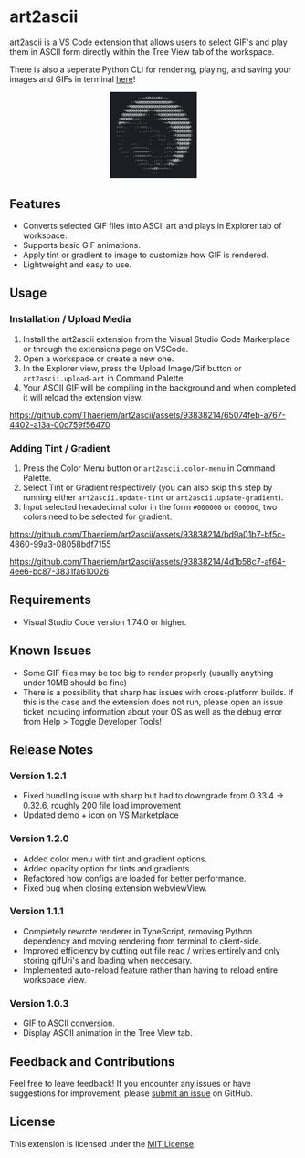 # art2ascii

art2ascii is a VS Code extension that allows users to select GIF's and play them in ASCII form directly within the Tree View tab of the workspace. 

There is also a seperate Python CLI for rendering, playing, and saving your images and GIFs in terminal [here](https://github.com/Thaeriem/art2ascii/tree/cli-release)!

<p align="center">
<img src="vsce-extension/assets/ascii_pedro.gif" alt="Pedro" style="width: 30%;">
</p>

## Features

- Converts selected GIF files into ASCII art and plays in Explorer tab of workspace.
- Supports basic GIF animations.
- Apply tint or gradient to image to customize how GIF is rendered.
- Lightweight and easy to use.

## Usage

### Installation / Upload Media
1. Install the art2ascii extension from the Visual Studio Code Marketplace or through the extensions page on VSCode.
2. Open a workspace or create a new one.
3. In the Explorer view, press the Upload Image/Gif button or `art2ascii.upload-art` in Command Palette.
4. Your ASCII GIF will be compiling in the background and when completed it will reload the extension view.

https://github.com/Thaeriem/art2ascii/assets/93838214/65074feb-a767-4402-a13a-00c759f56470

### Adding Tint / Gradient
1. Press the Color Menu button or `art2ascii.color-menu` in Command Palette.
2. Select Tint or Gradient respectively (you can also skip this step by running either `art2ascii.update-tint` or `art2ascii.update-gradient`).
3. Input selected hexadecimal color in the form `#000000` or `000000`, two colors need to be selected for gradient.

https://github.com/Thaeriem/art2ascii/assets/93838214/bd9a01b7-bf5c-4860-99a3-08058bdf7155

https://github.com/Thaeriem/art2ascii/assets/93838214/4d1b58c7-af64-4ee6-bc87-3831fa610026

## Requirements

- Visual Studio Code version 1.74.0 or higher.

## Known Issues

- Some GIF files may be too big to render properly (usually anything under 10MB should be fine)
- There is a possibility that sharp has issues with cross-platform builds. If this is the case and the extension does not run, please open an issue ticket including information about your OS as well as the debug error from Help > Toggle Developer Tools!

## Release Notes

### Version 1.2.1
- Fixed bundling issue with sharp but had to downgrade from 0.33.4 -> 0.32.6, roughly 200 file load improvement
- Updated demo + icon on VS Marketplace

### Version 1.2.0
- Added color menu with tint and gradient options.
- Added opacity option for tints and gradients.
- Refactored how configs are loaded for better performance.
- Fixed bug when closing extension webviewView.

### Version 1.1.1
- Completely rewrote renderer in TypeScript, removing Python dependency and moving rendering from terminal to client-side.
- Improved efficiency by cutting out file read / writes entirely and only storing gifUri's and loading when neccesary.
- Implemented auto-reload feature rather than having to reload entire workspace view.

### Version 1.0.3
- GIF to ASCII conversion.
- Display ASCII animation in the Tree View tab.

## Feedback and Contributions

Feel free to leave feedback! If you encounter any issues or have suggestions for improvement, please [submit an issue](https://github.com/Thaeriem/art2ascii/issues) on GitHub.

## License

This extension is licensed under the [MIT License](https://github.com/Thaeriem/art2ascii/blob/main/LICENSE).